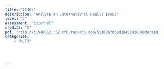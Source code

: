 ```yaml
---
title: "91462"
description: "Analyse an International Health issue"
level: "3"
assessment: "External"
credits: "5"
pdf: "http://c1940652.r52.cf0.rackcdn.com/55d68bfdb8d39a03a10000da/as91462.pdf"
categories:
    - "HLT3"
    
    
    
    
---
```

